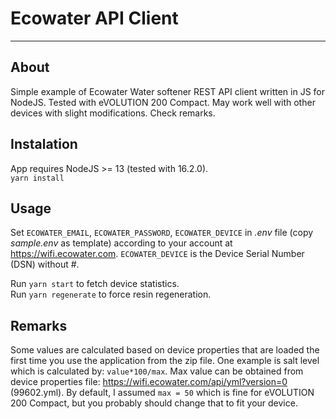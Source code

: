 # Ecowater API Client

---

## About
Simple example of Ecowater Water softener REST API client written in JS for NodeJS. Tested with eVOLUTION 200 Compact. May work well with other devices with slight modifications. Check remarks.

## Instalation
App requires NodeJS >= 13 (tested with 16.2.0).  
`yarn install`

## Usage

Set `ECOWATER_EMAIL`, `ECOWATER_PASSWORD`, `ECOWATER_DEVICE` in _.env_ file (copy _sample.env_ as template) according to your account at https://wifi.ecowater.com.
`ECOWATER_DEVICE` is the Device Serial Number (DSN) without #.  

Run `yarn start` to fetch device statistics.  
Run `yarn regenerate` to force resin regeneration.

## Remarks
Some values are calculated based on device properties that are loaded the first time you use the application from the zip file. One example is salt level which is calculated by: `value*100/max`.
Max value can be obtained from device properties file: https://wifi.ecowater.com/api/yml?version=0 (99602.yml).
By default, I assumed `max = 50` which is fine for eVOLUTION 200 Compact, but you probably should change that to fit your device.



